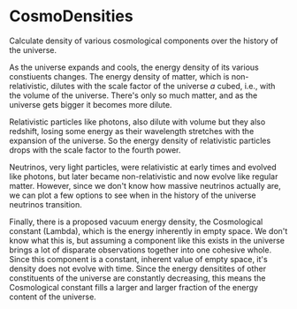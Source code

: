 # CosmoDensities
Calculate density of various cosmological components over the history of the universe.

As the universe expands and cools, the energy density of its various constiuents changes.  The energy density of matter, which is non-relativistic, dilutes with the scale factor of the universe _a_ cubed, i.e., with the volume of the universe.  There's only so much matter, and as the universe gets bigger it becomes more dilute.

Relativistic particles like photons, also dilute with volume but they also redshift, losing some energy as their wavelength stretches with the expansion of the universe.  So the energy density of relativistic particles drops with the scale factor to the fourth power.

Neutrinos, very light particles, were relativistic at early times and evolved like photons, but later became non-relativistic and now evolve like regular matter.  However, since we don't know how massive neutrinos actually are, we can plot a few options to see when in the history of the universe neutrinos transition.

Finally, there is a proposed vacuum energy density, the Cosmological constant (Lambda), which is the energy inherently in empty space.  We don't know what this is, but assuming a component like this exists in the universe brings a lot of disparate observations together into one cohesive whole.  Since this component is a constant, inherent value of empty space, it's density does not evolve with time.  Since the energy densitites of other constituents of the universe are constantly decreasing, this means the Cosmological constant fills a larger and larger fraction of the energy content of the universe.
